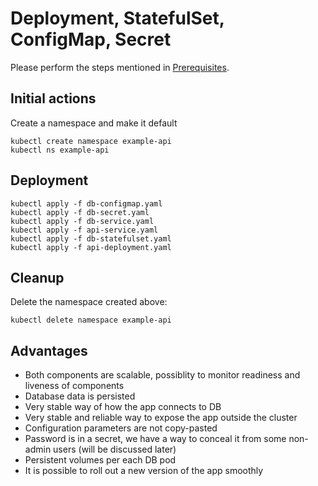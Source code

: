 # Deployment, StatefulSet, ConfigMap, Secret

Please perform the steps mentioned in [Prerequisites](../README.md#prerequisites).

## Initial actions

Create a namespace and make it default

```
kubectl create namespace example-api
kubectl ns example-api

```

## Deployment
```
kubectl apply -f db-configmap.yaml
kubectl apply -f db-secret.yaml
kubectl apply -f db-service.yaml
kubectl apply -f api-service.yaml
kubectl apply -f db-statefulset.yaml
kubectl apply -f api-deployment.yaml
```

## Cleanup

Delete the namespace created above:

```
kubectl delete namespace example-api
```

## Advantages

- Both components are scalable, possiblity to monitor readiness and liveness of components
- Database data is persisted
- Very stable way of how the app connects to DB
- Very stable and reliable way to expose the app outside the cluster
- Configuration parameters are not copy-pasted
- Password is in a secret, we have a way to conceal it from some non-admin users (will be discussed later)
- Persistent volumes per each DB pod
- It is possible to roll out a new version of the app smoothly
